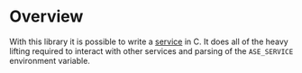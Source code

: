 # Overview

With this library it is possible to write a [service](https://ase.vu.nl/docs/tutorials/Fundamental%20Concepts/services#defining-a-service-serviceyaml) in C. It does all of the heavy lifting required to interact with other services and parsing of the `ASE_SERVICE` environment variable.






